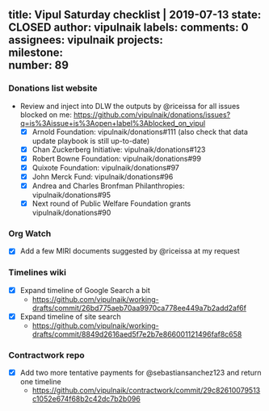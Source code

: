 title:	Vipul Saturday checklist | 2019-07-13
state:	CLOSED
author:	vipulnaik
labels:	
comments:	0
assignees:	vipulnaik
projects:	
milestone:	
number:	89
--
### Donations list website

- Review and inject into DLW the outputs by @riceissa for all issues blocked on me: https://github.com/vipulnaik/donations/issues?q=is%3Aissue+is%3Aopen+label%3Ablocked_on_vipul
  - [x] Arnold Foundation: vipulnaik/donations#111 (also check that data update playbook is still up-to-date)
  - [x] Chan Zuckerberg Initiative: vipulnaik/donations#123
  - [x] Robert Bowne Foundation: vipulnaik/donations#99
  - [x] Quixote Foundation: vipulnaik/donations#97
  - [x] John Merck Fund: vipulnaik/donations#96
  - [x] Andrea and Charles Bronfman Philanthropies: vipulnaik/donations#95
  - [x] Next round of Public Welfare Foundation grants vipulnaik/donations#90

### Org Watch

- [x] Add a few MIRI documents suggested by @riceissa at my request

### Timelines wiki

- [x] Expand timeline of Google Search a bit
  - https://github.com/vipulnaik/working-drafts/commit/26bd775aeb70aa9970ca778ee449a7b2add2af6f
- [x] Expand timeline of site search
  - https://github.com/vipulnaik/working-drafts/commit/8849d2616aed5f7e2b7e866001121496faf8c658

### Contractwork repo

- [x] Add two more tentative payments for @sebastiansanchez123 and return one timeline
  - https://github.com/vipulnaik/contractwork/commit/29c82610079513c1052e674f68b2c42dc7b2b096
